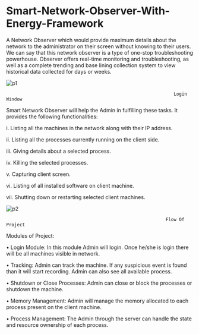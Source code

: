 # Smart-Network-Observer-With-Energy-Framework
A Network Observer which would provide maximum details about the network to the administrator on their screen without knowing to their users. We can say that this network observer is a type of one-stop troubleshooting powerhouse. Observer offers real-time monitoring and troubleshooting, as well as a complete trending and base lining collection system to view historical data collected for days or weeks.


![p1](https://user-images.githubusercontent.com/69101586/184504707-9ca29f44-57d2-4963-9573-3ae1f3308014.png)

```
                                                               Login Window
```

Smart Network Observer will help the Admin in fulfilling these tasks. It provides the following functionalities:

i. Listing all the machines in the network along with their IP address.

ii. Listing all the processes currently running on the client side.

iii. Giving details about a selected process.

iv. Killing the selected processes.

v. Capturing client screen.

vi. Listing of all installed software on client machine.

vii. Shutting down or restarting selected client machines.

![p2](https://user-images.githubusercontent.com/69101586/184504889-a1d117d8-b977-43bd-82c3-e3ea8531e1f4.png)

```
                                                            Flow Of Project
```

Modules of Project:

• Login Module: In this module Admin will login. Once he/she is login there will be all machines visible in network.

• Tracking: Admin can track the machine. If any suspicious event is found than it will start recording. Admin can also see all available process.

• Shutdown or Close Processes: Admin can close or block the processes or shutdown the machine.

• Memory Management: Admin will manage the memory allocated to each process present on the client machine.

• Process Management: The Admin through the server can handle the state and resource ownership of each process.
